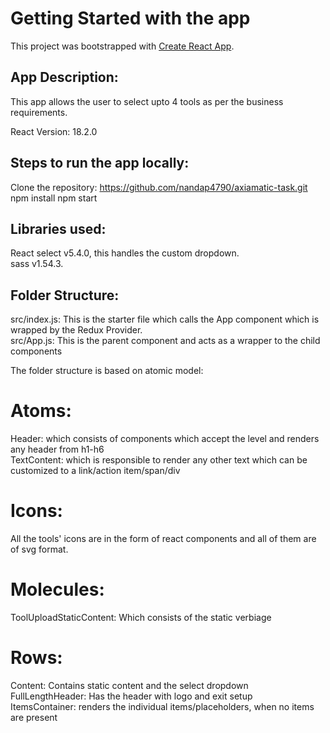 # Getting Started with the app

This project was bootstrapped with [Create React App](https://github.com/facebook/create-react-app).

## App Description:
This app allows the user to select upto 4 tools as per the business requirements.

React Version:
18.2.0

## Steps to run the app locally:
Clone the repository: https://github.com/nandap4790/axiamatic-task.git
npm install
npm start

## Libraries used:
React select v5.4.0, this handles the custom dropdown.<br>
sass v1.54.3.

## Folder Structure:
src/index.js: This is the starter file which calls the App component which is wrapped by the Redux Provider.<br>
src/App.js: This is the parent component and acts as a wrapper to the child components

The folder structure is based on atomic model:
# Atoms:
Header: which consists of components which accept the level and renders any header from h1-h6<br>
TextContent: which is responsible to render any other text which can be customized to a link/action item/span/div

# Icons:
All the tools' icons are in the form of react components and all of them are of svg format.

# Molecules:
ToolUploadStaticContent: Which consists of the static verbiage

# Rows:
Content: Contains static content and the select dropdown<br>
FullLengthHeader: Has the header with logo and exit setup<br>
ItemsContainer: renders the individual items/placeholders, when no items are present



